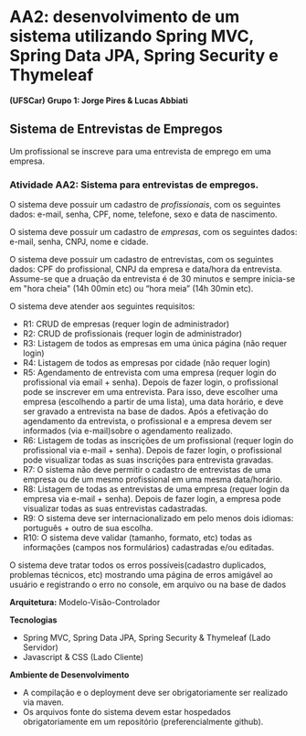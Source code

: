 # AA2: desenvolvimento de um sistema utilizando Spring MVC, Spring Data JPA, Spring Security e Thymeleaf

**(UFSCar)**
**Grupo 1: Jorge Pires & Lucas Abbiati**

## Sistema de Entrevistas de Empregos

Um profissional se inscreve para uma entrevista de emprego em uma empresa.

### Atividade AA2: Sistema para entrevistas de empregos.

O sistema deve possuir um cadastro de *profissionais*, com os seguintes dados: e-mail, senha, CPF, nome, telefone, sexo e data de nascimento.

O sistema deve possuir um cadastro de *empresas*, com os seguintes dados: e-mail, senha, CNPJ, nome e cidade.

O sistema deve possuir um cadastro de entrevistas, com os seguintes dados: CPF do profissional, CNPJ da empresa e data/hora da entrevista. Assume-se que a druação da entrevista é de 30 minutos e sempre inicia-se em "hora cheia" (14h 00min etc) ou “hora meia” (14h 30min etc).

O sistema deve atender aos seguintes requisitos:
- R1: CRUD de empresas  (requer login de administrador)
- R2: CRUD de profissionais (requer login de administrador)
- R3: Listagem de todos as empresas em uma única página (não requer login)
- R4: Listagem de todos as empresas por cidade (não requer login)
- R5: Agendamento de entrevista com uma empresa (requer login do profissional via email + senha). Depois de fazer login, o profissional pode se inscrever em uma entrevista. Para isso, deve escolher uma empresa (escolhendo a partir de uma lista), uma data horário, e deve ser gravado a entrevista na base de dados. Após a efetivação do agendamento da entrevista, o profissional e a empresa devem ser informados (via e-mail)sobre o agendamento realizado.
- R6: Listagem de todas as inscrições de um profissional (requer login do profissional via e-mail + senha). Depois de fazer login, o profissional pode visualizar todas as suas inscrições para entrevista gravadas.
- R7: O sistema não deve permitir o cadastro de entrevistas de uma empresa ou de um mesmo profissional em uma mesma data/horário.
- R8: Listagem de todas as entrevistas de uma empresa (requer login da empresa via e-mail + senha). Depois de fazer login, a empresa pode visualizar todas as suas entrevistas cadastradas.
- R9: O sistema deve ser internacionalizado em pelo menos dois idiomas: português + outro de sua escolha.
- R10: O sistema deve validar (tamanho, formato, etc) todas as informações (campos nos formulários) cadastradas e/ou editadas.

O sistema deve tratar todos os erros possíveis(cadastro duplicados, problemas técnicos, etc) mostrando uma página de erros amigável ao usuário e registrando o erro no console, em arquivo ou na base de dados

**Arquitetura:** Modelo-Visão-Controlador

**Tecnologias**
- Spring MVC, Spring Data JPA, Spring Security & Thymeleaf (Lado Servidor)
- Javascript & CSS (Lado Cliente)

**Ambiente de Desenvolvimento**
- A compilação e o deployment deve ser obrigatoriamente ser realizado via maven.
- Os arquivos fonte do sistema devem estar hospedados obrigatoriamente em um repositório (preferencialmente github).